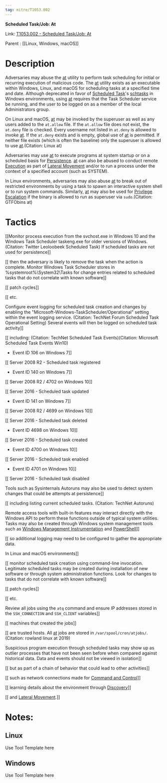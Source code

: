 ```yaml
---
tag: mitre/T1053.002
---
```


**Scheduled Task/Job: At**

Link: [T1053.002 - Scheduled Task/Job: At](https://attack.mitre.org/techniques/T1053/002)

Parent : [[Linux, Windows, macOS]]


# Description

Adversaries may abuse the [at](https://attack.mitre.org/software/S0110) utility to perform task scheduling for initial or recurring execution of malicious code. The [at](https://attack.mitre.org/software/S0110) utility exists as an executable within Windows, Linux, and macOS for scheduling tasks at a specified time and date. Although deprecated in favor of [Scheduled Task](https://attack.mitre.org/techniques/T1053/005)'s [schtasks](https://attack.mitre.org/software/S0111) in Windows environments, using [at](https://attack.mitre.org/software/S0110) requires that the Task Scheduler service be running, and the user to be logged on as a member of the local Administrators group.

On Linux and macOS, [at](https://attack.mitre.org/software/S0110) may be invoked by the superuser as well as any users added to the <code>at.allow</code> file. If the <code>at.allow</code> file does not exist, the <code>at.deny</code> file is checked. Every username not listed in <code>at.deny</code> is allowed to invoke [at](https://attack.mitre.org/software/S0110). If the <code>at.deny</code> exists and is empty, global use of [at](https://attack.mitre.org/software/S0110) is permitted. If neither file exists (which is often the baseline) only the superuser is allowed to use [at](https://attack.mitre.org/software/S0110).(Citation: Linux at)

Adversaries may use [at](https://attack.mitre.org/software/S0110) to execute programs at system startup or on a scheduled basis for [Persistence](https://attack.mitre.org/tactics/TA0003). [at](https://attack.mitre.org/software/S0110) can also be abused to conduct remote [Execution](https://attack.mitre.org/tactics/TA0002) as part of [Lateral Movement](https://attack.mitre.org/tactics/TA0008) and/or to run a process under the context of a specified account (such as SYSTEM).

In Linux environments, adversaries may also abuse [at](https://attack.mitre.org/software/S0110) to break out of restricted environments by using a task to spawn an interactive system shell or to run system commands. Similarly, [at](https://attack.mitre.org/software/S0110) may also be used for [Privilege Escalation](https://attack.mitre.org/tactics/TA0004) if the binary is allowed to run as superuser via <code>sudo</code>.(Citation: GTFObins at)

# Tactics


[[Monitor process execution from the svchost.exe in Windows 10 and the Windows Task Scheduler taskeng.exe for older versions of Windows. (Citation: Twitter Leoloobeek Scheduled Task) If scheduled tasks are not used for persistence]]

[[ then the adversary is likely to remove the task when the action is complete. Monitor Windows Task Scheduler stores in %systemroot%\System32\Tasks for change entries related to scheduled tasks that do not correlate with known software]]

[[ patch cycles]]

[[ etc.

Configure event logging for scheduled task creation and changes by enabling the "Microsoft-Windows-TaskScheduler/Operational" setting within the event logging service. (Citation: TechNet Forum Scheduled Task Operational Setting) Several events will then be logged on scheduled task activity]]

[[ including: (Citation: TechNet Scheduled Task Events)(Citation: Microsoft Scheduled Task Events Win10)

* Event ID 106 on Windows 7]]

[[ Server 2008 R2 - Scheduled task registered
* Event ID 140 on Windows 7]]

[[ Server 2008 R2 / 4702 on Windows 10]]

[[ Server 2016 - Scheduled task updated
* Event ID 141 on Windows 7]]

[[ Server 2008 R2 / 4699 on Windows 10]]

[[ Server 2016 - Scheduled task deleted
* Event ID 4698 on Windows 10]]

[[ Server 2016 - Scheduled task created
* Event ID 4700 on Windows 10]]

[[ Server 2016 - Scheduled task enabled
* Event ID 4701 on Windows 10]]

[[ Server 2016 - Scheduled task disabled

Tools such as Sysinternals Autoruns may also be used to detect system changes that could be attempts at persistence]]

[[ including listing current scheduled tasks. (Citation: TechNet Autoruns)

Remote access tools with built-in features may interact directly with the Windows API to perform these functions outside of typical system utilities. Tasks may also be created through Windows system management tools such as [Windows Management Instrumentation](https://attack.mitre.org/techniques/T1047) and [PowerShell](https://attack.mitre.org/techniques/T1059/001)]]

[[ so additional logging may need to be configured to gather the appropriate data.

In Linux and macOS environments]]

[[ monitor scheduled task creation using command-line invocation. Legitimate scheduled tasks may be created during installation of new software or through system administration functions. Look for changes to tasks that do not correlate with known software]]

[[ patch cycles]]

[[ etc. 

Review all jobs using the <code>atq</code> command and ensure IP addresses stored in the <code>SSH_CONNECTION</code> and <code>SSH_CLIENT</code> variables]]

[[ machines that created the jobs]]

[[ are trusted hosts. All [at](https://attack.mitre.org/software/S0110) jobs are stored in <code>/var/spool/cron/atjobs/</code>.(Citation: rowland linux at 2019)

Suspicious program execution through scheduled tasks may show up as outlier processes that have not been seen before when compared against historical data. Data and events should not be viewed in isolation]]

[[ but as part of a chain of behavior that could lead to other activities]]

[[ such as network connections made for [Command and Control](https://attack.mitre.org/tactics/TA0011)]]

[[ learning details about the environment through [Discovery](https://attack.mitre.org/tactics/TA0007)]]

[[ and [Lateral Movement](https://attack.mitre.org/tactics/TA0008).]]


# Notes:

## Linux

Use Tool Template here

## Windows

Use Tool Template here
